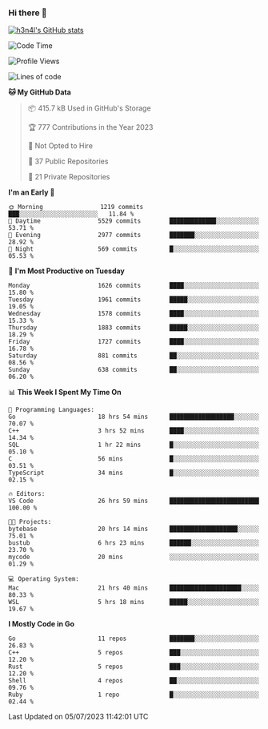 ### Hi there 👋

[![h3n4l's GitHub stats](https://github-readme-stats.vercel.app/api?username=h3n4l&count_private=true&show_icons=true&theme=radical)](https://github.com/h3n4l/github-readme-stats)

<!--START_SECTION:waka-->
![Code Time](http://img.shields.io/badge/Code%20Time-1%2C389%20hrs%2024%20mins-blue)

![Profile Views](http://img.shields.io/badge/Profile%20Views-1-blue)

![Lines of code](https://img.shields.io/badge/From%20Hello%20World%20I%27ve%20Written-2.2%20million%20lines%20of%20code-blue)

**🐱 My GitHub Data** 

> 📦 415.7 kB Used in GitHub's Storage 
 > 
> 🏆 777 Contributions in the Year 2023
 > 
> 🚫 Not Opted to Hire
 > 
> 📜 37 Public Repositories 
 > 
> 🔑 21 Private Repositories 
 > 
**I'm an Early 🐤** 

```text
🌞 Morning                1219 commits        ███░░░░░░░░░░░░░░░░░░░░░░   11.84 % 
🌆 Daytime                5529 commits        █████████████░░░░░░░░░░░░   53.71 % 
🌃 Evening                2977 commits        ███████░░░░░░░░░░░░░░░░░░   28.92 % 
🌙 Night                  569 commits         █░░░░░░░░░░░░░░░░░░░░░░░░   05.53 % 
```
📅 **I'm Most Productive on Tuesday** 

```text
Monday                   1626 commits        ████░░░░░░░░░░░░░░░░░░░░░   15.80 % 
Tuesday                  1961 commits        █████░░░░░░░░░░░░░░░░░░░░   19.05 % 
Wednesday                1578 commits        ████░░░░░░░░░░░░░░░░░░░░░   15.33 % 
Thursday                 1883 commits        █████░░░░░░░░░░░░░░░░░░░░   18.29 % 
Friday                   1727 commits        ████░░░░░░░░░░░░░░░░░░░░░   16.78 % 
Saturday                 881 commits         ██░░░░░░░░░░░░░░░░░░░░░░░   08.56 % 
Sunday                   638 commits         ██░░░░░░░░░░░░░░░░░░░░░░░   06.20 % 
```


📊 **This Week I Spent My Time On** 

```text
💬 Programming Languages: 
Go                       18 hrs 54 mins      ██████████████████░░░░░░░   70.07 % 
C++                      3 hrs 52 mins       ████░░░░░░░░░░░░░░░░░░░░░   14.34 % 
SQL                      1 hr 22 mins        █░░░░░░░░░░░░░░░░░░░░░░░░   05.10 % 
C                        56 mins             █░░░░░░░░░░░░░░░░░░░░░░░░   03.51 % 
TypeScript               34 mins             █░░░░░░░░░░░░░░░░░░░░░░░░   02.15 % 

🔥 Editors: 
VS Code                  26 hrs 59 mins      █████████████████████████   100.00 % 

🐱‍💻 Projects: 
bytebase                 20 hrs 14 mins      ███████████████████░░░░░░   75.01 % 
bustub                   6 hrs 23 mins       ██████░░░░░░░░░░░░░░░░░░░   23.70 % 
mycode                   20 mins             ░░░░░░░░░░░░░░░░░░░░░░░░░   01.29 % 

💻 Operating System: 
Mac                      21 hrs 40 mins      ████████████████████░░░░░   80.33 % 
WSL                      5 hrs 18 mins       █████░░░░░░░░░░░░░░░░░░░░   19.67 % 
```

**I Mostly Code in Go** 

```text
Go                       11 repos            ███████░░░░░░░░░░░░░░░░░░   26.83 % 
C++                      5 repos             ███░░░░░░░░░░░░░░░░░░░░░░   12.20 % 
Rust                     5 repos             ███░░░░░░░░░░░░░░░░░░░░░░   12.20 % 
Shell                    4 repos             ██░░░░░░░░░░░░░░░░░░░░░░░   09.76 % 
Ruby                     1 repo              █░░░░░░░░░░░░░░░░░░░░░░░░   02.44 % 
```




 Last Updated on 05/07/2023 11:42:01 UTC
<!--END_SECTION:waka-->

